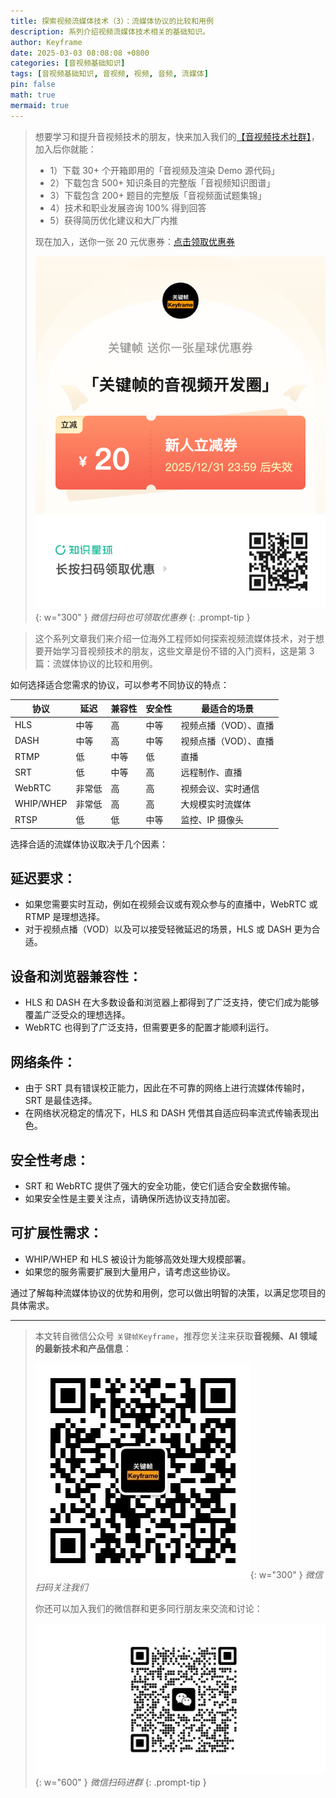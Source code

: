 ```yaml
---
title: 探索视频流媒体技术（3）：流媒体协议的比较和用例
description: 系列介绍视频流媒体技术相关的基础知识。
author: Keyframe
date: 2025-03-03 08:08:08 +0800
categories: [音视频基础知识]
tags: [音视频基础知识, 音视频, 视频, 音频, 流媒体]
pin: false
math: true
mermaid: true
---
```


>想要学习和提升音视频技术的朋友，快来加入我们的<a href="https://t.zsxq.com/jRprT" target="_blank" rel="noopener noreferrer">【音视频技术社群】</a>，加入后你就能：
>
>- 1）下载 30+ 个开箱即用的「音视频及渲染 Demo 源代码」
>- 2）下载包含 500+ 知识条目的完整版「音视频知识图谱」
>- 3）下载包含 200+ 题目的完整版「音视频面试题集锦」
>- 4）技术和职业发展咨询 100% 得到回答
>- 5）获得简历优化建议和大厂内推
>  
>现在加入，送你一张 20 元优惠券：<a href="https://t.zsxq.com/jRprT" target="_blank" rel="noopener noreferrer">点击领取优惠券</a>
>
>![知识星球新人优惠券](assets/img/keyframe-zsxq-coupon.png){: w="300" }
>_微信扫码也可领取优惠券_
{: .prompt-tip }

>这个系列文章我们来介绍一位海外工程师如何探索视频流媒体技术，对于想要开始学习音视频技术的朋友，这些文章是份不错的入门资料，这是第 3 篇：流媒体协议的比较和用例。



如何选择适合您需求的协议，可以参考不同协议的特点：


| 协议 | 延迟 | 兼容性 | 安全性 | 最适合的场景 |
| --- | --- | --- | --- | --- |
| HLS | 中等 | 高 | 中等 | 视频点播（VOD）、直播 |
| DASH | 中等 | 高 | 中等 | 视频点播（VOD）、直播 |
| RTMP | 低 | 中等 | 低 | 直播 |
| SRT | 低 | 中等 | 高 | 远程制作、直播 |
| WebRTC | 非常低 | 高 | 高 | 视频会议、实时通信 |
| WHIP/WHEP | 非常低 | 高 | 高 | 大规模实时流媒体 |
| RTSP | 低 | 低 | 中等 | 监控、IP 摄像头 |


选择合适的流媒体协议取决于几个因素：

## 延迟要求：

- 如果您需要实时互动，例如在视频会议或有观众参与的直播中，WebRTC 或 RTMP 是理想选择。
- 对于视频点播（VOD）以及可以接受轻微延迟的场景，HLS 或 DASH 更为合适。

## 设备和浏览器兼容性：

- HLS 和 DASH 在大多数设备和浏览器上都得到了广泛支持，使它们成为能够覆盖广泛受众的理想选择。
- WebRTC 也得到了广泛支持，但需要更多的配置才能顺利运行。

## 网络条件：

- 由于 SRT 具有错误校正能力，因此在不可靠的网络上进行流媒体传输时，SRT 是最佳选择。
- 在网络状况稳定的情况下，HLS 和 DASH 凭借其自适应码率流式传输表现出色。

## 安全性考虑：

- SRT 和 WebRTC 提供了强大的安全功能，使它们适合安全数据传输。
- 如果安全性是主要关注点，请确保所选协议支持加密。

## 可扩展性需求：

- WHIP/WHEP 和 HLS 被设计为能够高效处理大规模部署。
- 如果您的服务需要扩展到大量用户，请考虑这些协议。

通过了解每种流媒体协议的优势和用例，您可以做出明智的决策，以满足您项目的具体需求。




---

> 本文转自微信公众号 `关键帧Keyframe`，推荐您关注来获取**音视频、AI 领域的最新技术和产品信息**：
>
>![微信公众号](assets/img/keyframe-mp.jpg){: w="300" }
>_微信扫码关注我们_
>
>你还可以加入我们的微信群和更多同行朋友来交流和讨论：
>
>![关键帧的音视频开发群](assets/img/av-wechat-group.jpg){: w="600" }
>_微信扫码进群_
{: .prompt-tip }

